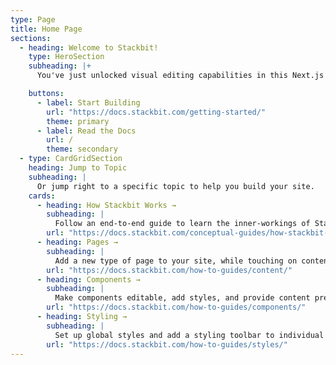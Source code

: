 ```yaml
---
type: Page
title: Home Page
sections:
  - heading: Welcome to Stackbit!
    type: HeroSection
    subheading: |+
      You've just unlocked visual editing capabilities in this Next.js app.

    buttons:
      - label: Start Building
        url: "https://docs.stackbit.com/getting-started/"
        theme: primary
      - label: Read the Docs
        url: /
        theme: secondary
  - type: CardGridSection
    heading: Jump to Topic
    subheading: |
      Or jump right to a specific topic to help you build your site.
    cards:
      - heading: How Stackbit Works →
        subheading: |
          Follow an end-to-end guide to learn the inner-workings of Stackbit.
        url: "https://docs.stackbit.com/conceptual-guides/how-stackbit-works/"
      - heading: Pages →
        subheading: |
          Add a new type of page to your site, while touching on content modeling and data retrieval.
        url: "https://docs.stackbit.com/how-to-guides/content/"
      - heading: Components →
        subheading: |
          Make components editable, add styles, and provide content presets to speed up content editing.
        url: "https://docs.stackbit.com/how-to-guides/components/"
      - heading: Styling →
        subheading: |
          Set up global styles and add a styling toolbar to individual components in the visual editor.
        url: "https://docs.stackbit.com/how-to-guides/styles/"
---
```

